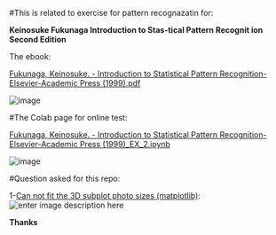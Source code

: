 #This is related to exercise for pattern recognazatin for:

**Keinosuke Fukunaga Introduction to Stas-tical Pattern Recognit ion Second Edition**


The ebook:

[Fukunaga, Keinosuke. - Introduction to Statistical Pattern Recognition-Elsevier-Academic Press (1999).pdf](https://github.com/So-AI-love/academic-courses-Pattern-Recognition/blob/main/Fukunaga%2C%20Keinosuke.%20-%20Introduction%20to%20Statistical%20Pattern%20Recognition-Elsevier-Academic%20Press%20(1999).pdf)

![image](https://user-images.githubusercontent.com/6679151/114270258-9a1aa300-9a20-11eb-87f2-56ee63fd6015.png)

#The Colab page for online test:

[Fukunaga, Keinosuke. - Introduction to Statistical Pattern Recognition-Elsevier-Academic Press (1999)_EX_2.ipynb](https://github.com/So-AI-love/academic-courses-Pattern-Recognition/blob/main/Fukunaga%2C%20Keinosuke.%20-%20Introduction%20to%20Statistical%20Pattern%20Recognition-Elsevier-Academic%20Press%20(1999)_EX_2.ipynb)

![image](https://user-images.githubusercontent.com/6679151/114270244-840ce280-9a20-11eb-9fde-be6ec62d5834.png)


#Question asked for this repo:

1-[Can not fit the 3D subplot photo sizes (matplotlib)](https://stackoverflow.com/questions/67034366/can-not-fit-the-3d-subplot-photo-sizes-matplotlib):
![enter image description here](https://i.stack.imgur.com/6DtxW.png)

**Thanks**
